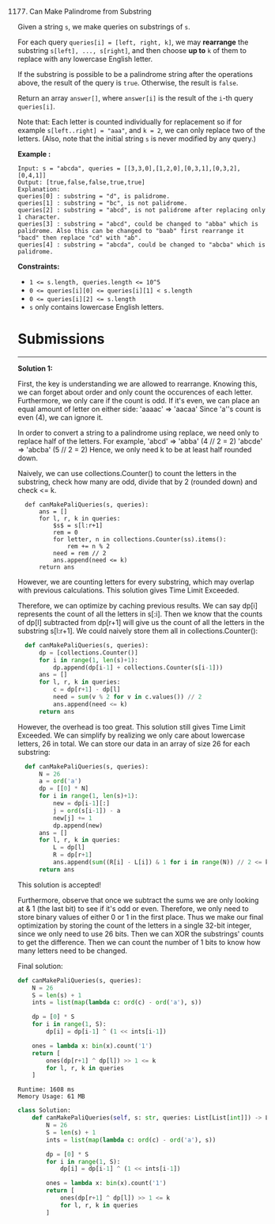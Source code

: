 1177. Can Make Palindrome from Substring

Given a string `s`, we make queries on substrings of `s`.

For each query `queries[i] = [left, right, k]`, we may **rearrange** the substring `s[left], ..., s[right]`, and then choose **up to** `k` of them to replace with any lowercase English letter. 

If the substring is possible to be a palindrome string after the operations above, the result of the query is `true`. Otherwise, the result is `false`.

Return an array `answer[]`, where `answer[i]` is the result of the `i`-th query `queries[i]`.

Note that: Each letter is counted individually for replacement so if for example `s[left..right] = "aaa"`, and `k = 2`, we can only replace two of the letters.  (Also, note that the initial string `s` is never modified by any query.)

 

**Example :**
```
Input: s = "abcda", queries = [[3,3,0],[1,2,0],[0,3,1],[0,3,2],[0,4,1]]
Output: [true,false,false,true,true]
Explanation:
queries[0] : substring = "d", is palidrome.
queries[1] : substring = "bc", is not palidrome.
queries[2] : substring = "abcd", is not palidrome after replacing only 1 character.
queries[3] : substring = "abcd", could be changed to "abba" which is palidrome. Also this can be changed to "baab" first rearrange it "bacd" then replace "cd" with "ab".
queries[4] : substring = "abcda", could be changed to "abcba" which is palidrome.
``` 

**Constraints:**

* `1 <= s.length, queries.length <= 10^5`
* `0 <= queries[i][0] <= queries[i][1] < s.length`
* `0 <= queries[i][2] <= s.length`
* `s` only contains lowercase English letters.

# Submissions
---
**Solution 1:**

First, the key is understanding we are allowed to rearrange. Knowing this, we can forget about order and only count the occurences of each letter.
Furthermore, we only care if the count is odd. If it's even, we can place an equal amount of letter on either side:
'aaaac' => 'aacaa'
Since 'a''s count is even (4), we can ignore it.

In order to convert a string to a palindrome using replace, we need only to replace half of the letters. For example,
'abcd' => 'abba' (4 // 2 = 2)
'abcde' => 'abcba' (5 // 2 = 2)
Hence, we only need k to be at least half rounded down.

Naively, we can use collections.Counter() to count the letters in the substring, check how many are odd, divide that by 2 (rounded down) and check <= k.
```
  def canMakePaliQueries(s, queries):
      ans = []
      for l, r, k in queries:
          $s$ = s[l:r+1]
          rem = 0
          for letter, n in collections.Counter(ss).items():
              rem += n % 2
          need = rem // 2
          ans.append(need <= k)
      return ans
```
However, we are counting letters for every substring, which may overlap with previous calculations. This solution gives Time Limit Exceeded.

Therefore, we can optimize by caching previous results. We can say dp[i] represents the count of all the letters in s[:i]. Then we know that the counts of dp[l] subtracted from dp[r+1] will give us the count of all the letters in the substring s[l:r+1]. We could naively store them all in collections.Counter():
```python
  def canMakePaliQueries(s, queries):
      dp = [collections.Counter()]
      for i in range(1, len(s)+1):
          dp.append(dp[i-1] + collections.Counter(s[i-1]))
      ans = []
      for l, r, k in queries:
          c = dp[r+1] - dp[l]
          need = sum(v % 2 for v in c.values()) // 2
          ans.append(need <= k)
      return ans
```
However, the overhead is too great. This solution still gives Time Limit Exceeded. We can simplify by realizing we only care about lowercase letters, 26 in total. We can store our data in an array of size 26 for each substring:

```python
  def canMakePaliQueries(s, queries):
      N = 26
      a = ord('a')
      dp = [[0] * N]
      for i in range(1, len(s)+1):
          new = dp[i-1][:]
          j = ord(s[i-1]) - a
          new[j] += 1
          dp.append(new)
      ans = []
      for l, r, k in queries:
          L = dp[l]
          R = dp[r+1]
          ans.append(sum((R[i] - L[i]) & 1 for i in range(N)) // 2 <= k)
      return ans
```
This solution is accepted!

Furthermore, observe that once we subtract the sums we are only looking at & 1 (the last bit) to see if it's odd or even. Therefore, we only need to store binary values of either 0 or 1 in the first place. Thus we make our final optimization by storing the count of the letters in a single 32-bit integer, since we only need to use 26 bits. Then we can XOR the substrings' counts to get the difference. Then we can count the number of 1 bits to know how many letters need to be changed.

Final solution:
```python
def canMakePaliQueries(s, queries):
    N = 26
    S = len(s) + 1
    ints = list(map(lambda c: ord(c) - ord('a'), s))

    dp = [0] * S
    for i in range(1, S):
        dp[i] = dp[i-1] ^ (1 << ints[i-1])

    ones = lambda x: bin(x).count('1')
    return [
        ones(dp[r+1] ^ dp[l]) >> 1 <= k
        for l, r, k in queries
    ]
```
```
Runtime: 1608 ms
Memory Usage: 61 MB
```
```python
class Solution:
    def canMakePaliQueries(self, s: str, queries: List[List[int]]) -> List[bool]:
        N = 26
        S = len(s) + 1
        ints = list(map(lambda c: ord(c) - ord('a'), s))

        dp = [0] * S
        for i in range(1, S):
            dp[i] = dp[i-1] ^ (1 << ints[i-1])

        ones = lambda x: bin(x).count('1')
        return [
            ones(dp[r+1] ^ dp[l]) >> 1 <= k
            for l, r, k in queries
        ]
```